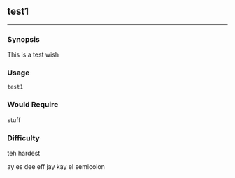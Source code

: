 ## test1
________
### Synopsis

This is a test wish

### Usage

```
test1
```

### Would Require

stuff

### Difficulty

teh hardest


ay es dee eff jay kay el semicolon
